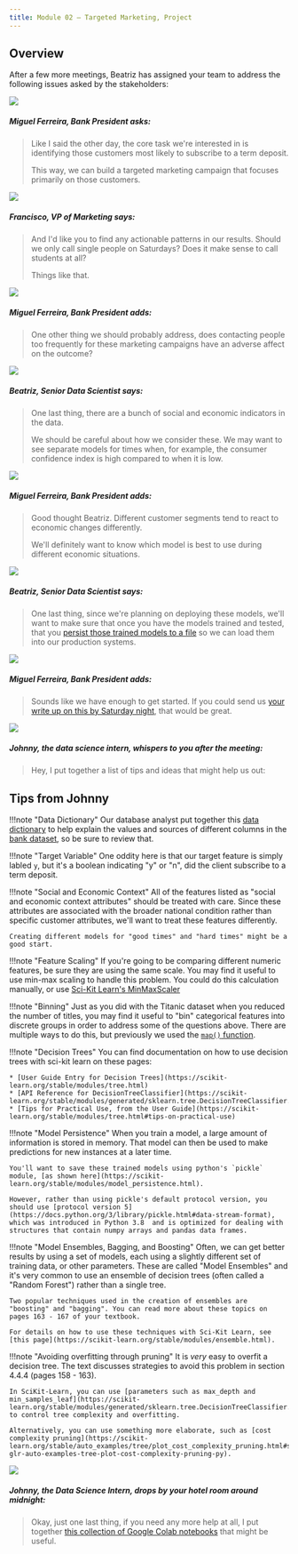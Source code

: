 ```yaml
---
title: Module 02 — Targeted Marketing, Project
---
```


## Overview

After a few more meetings, Beatriz has assigned your team to address the following issues asked by the stakeholders:


<div class="dialogue">
	<img src="{{URLROOT}}/shared/img/miguel.jpg">
	<h5>Miguel Ferreira, Bank President asks:</h5>
	<blockquote><p>Like I said the other day, the core task we're interested in is identifying those customers most likely to subscribe to a term deposit.</p><p>This way, we can build a targeted marketing campaign that focuses primarily on those customers.</p>
	</blockquote>
</div>

<div class="dialogue">
	<img src="{{URLROOT}}/shared/img/francisco.jpg">
	<h5>Francisco, VP of Marketing says:</h5>
	<blockquote><p>And I'd like you to find any actionable patterns in our results. Should we only call single people on Saturdays? Does it make sense to call students at all?</p><p>Things like that.</p></blockquote>
</div>

<div class="dialogue">
	<img src="{{URLROOT}}/shared/img/miguel.jpg">
	<h5>Miguel Ferreira, Bank President adds:</h5>
	<blockquote><p>One other thing we should probably address, does contacting people too frequently for these marketing campaigns have an adverse affect on the outcome?</p>
	</blockquote>
</div>

<div class="dialogue">
	<img src="{{URLROOT}}/shared/img/beatriz.jpg">
	<h5>Beatriz, Senior Data Scientist says:</h5>
	<blockquote><p>One last thing, there are a bunch of social and economic indicators in the data.</p><p>We should be careful about how we consider these. We may want to see separate models for times when, for example, the consumer confidence index is high compared to when it is low.</p></blockquote>
</div>

<div class="dialogue">
	<img src="{{URLROOT}}/shared/img/miguel.jpg">
	<h5>Miguel Ferreira, Bank President adds:</h5>
	<blockquote><p>Good thought Beatriz. Different customer segments tend to react to economic changes differently.</p><p>We'll definitely want to know which model is best to use during different economic situations.</p>
	</blockquote>
</div>

<div class="dialogue">
	<img src="{{URLROOT}}/shared/img/beatriz.jpg">
	<h5>Beatriz, Senior Data Scientist says:</h5>
	<blockquote><p>One last thing, since we're planning on deploying these models, we'll want to make sure that once you have the models trained and tested, that you <a href="https://scikit-learn.org/stable/modules/model_persistence.html">persist those trained models to a file</a> so we can load them into our production systems.</p></blockquote>
</div>

<div class="dialogue">
	<img src="{{URLROOT}}/shared/img/miguel.jpg">
	<h5>Miguel Ferreira, Bank President adds:</h5>
	<blockquote><p>Sounds like we have enough to get started. If you could send us <a href='./summary.docx'>your write up on this by Saturday night</a>, that would be great.</p>
	</blockquote>
</div>

<div class="dialogue">
	<img src="{{URLROOT}}/shared/img/johnny.jpg">
	<h5>Johnny, the data science intern, whispers to you after the meeting:</h5>
	<blockquote><p>Hey, I put together a list of tips and ideas that might help us out:</p></blockquote>
</div>

## Tips from Johnny

!!!note "Data Dictionary"
	Our database analyst put together this [data dictionary](./bank-dictionary.txt) to help explain the values and sources of different columns in the [bank dataset](https://raw.githubusercontent.com/byui-cse/cse450-course/master/data/bank.csv), so be sure to review that.

!!!note "Target Variable"
	One oddity here is that our target feature is simply labled `y`, but it's a boolean indicating "y" or "n", did the client subscribe to a term deposit.

!!!note "Social and Economic Context"
	All of the features listed as "social and economic context attributes" should be treated with care. Since these attributes are associated with the broader national condition rather than specific customer attributes, we'll want to treat these features differently.

	Creating different models for "good times" and "hard times" might be a good start.

!!!note "Feature Scaling"
	If you're going to be comparing different numeric features, be sure they are using the same scale. You may find it useful to use min-max scaling to handle this problem. You could do this calculation manually, or use [Sci-Kit Learn's MinMaxScaler](https://scikit-learn.org/stable/modules/generated/sklearn.preprocessing.MinMaxScaler.html)

!!!note "Binning"
	Just as you did with the Titanic dataset when you reduced the number of titles, you may find it useful to "bin" categorical features into discrete groups in order to address some of the questions above. There are multiple ways to do this, but previously we used the [`map()` function](https://pandas.pydata.org/pandas-docs/stable/reference/api/pandas.Series.map.html).

!!!note "Decision Trees"
	You can find documentation on how to use decision trees with sci-kit learn on these pages:

	* [User Guide Entry for Decision Trees](https://scikit-learn.org/stable/modules/tree.html)
	* [API Reference for DecisionTreeClassifier](https://scikit-learn.org/stable/modules/generated/sklearn.tree.DecisionTreeClassifier.html)
	* [Tips for Practical Use, from the User Guide](https://scikit-learn.org/stable/modules/tree.html#tips-on-practical-use)

!!!note "Model Persistence"
	When you train a model, a large amount of information is stored in memory. That model can then be used to make predictions for new instances at a later time.

	You'll want to save these trained models using python's `pickle` module, [as shown here](https://scikit-learn.org/stable/modules/model_persistence.html).

	However, rather than using pickle's default protocol version, you should use [protocol version 5](https://docs.python.org/3/library/pickle.html#data-stream-format), which was introduced in Python 3.8  and is optimized for dealing with structures that contain numpy arrays and pandas data frames.

!!!note "Model Ensembles, Bagging, and Boosting" 
	Often, we can get better results by using a set of models, each using a slightly different set of training data, or other parameters. These are called "Model Ensembles" and it's very common to use an ensemble of decision trees (often called a "Random Forest") rather than a single tree.

	Two popular techniques used in the creation of ensembles are "boosting" and "bagging". You can read more about these topics on pages 163 - 167 of your textbook.

	For details on how to use these techniques with Sci-Kit Learn, see [this page](https://scikit-learn.org/stable/modules/ensemble.html).

!!!note "Avoiding overfitting through pruning" 
	It is _very_ easy to overfit a decision tree. The text discusses strategies to avoid this problem in section 4.4.4 (pages 158 - 163).

	In SciKit-Learn, you can use [parameters such as max_depth and min_samples_leaf](https://scikit-learn.org/stable/modules/generated/sklearn.tree.DecisionTreeClassifier.html) to control tree complexity and overfitting.

	Alternatively, you can use something more elaborate, such as [cost complexity pruning](https://scikit-learn.org/stable/auto_examples/tree/plot_cost_complexity_pruning.html#sphx-glr-auto-examples-tree-plot-cost-complexity-pruning-py).

<div class="dialogue">
	<img src="{{URLROOT}}/shared/img/johnny.jpg">
	<h5>Johnny, the Data Science Intern, drops by your hotel room around midnight:</h5>
	<blockquote><p>Okay, just one last thing, if you need any more help at all, I put together <a href='./hints.html'>this collection of Google Colab notebooks</a> that might be useful.</p></blockquote>
</div>


[^1]: [CEO photo by Oz Seyrek on Unsplash ](https://unsplash.com/photos/-Ir03_pgpMU)

[^2]: [VP of HR photo by Christina @ wocintechchat.com](https://unsplash.com/photos/SJvDxw0azqw)

[^3]: [VP of Finance photo by steffen Wienberg on Unsplash](https://unsplash.com/photos/ml-pxK0Ovmw)

[^4]: [Data Science Intern photo by Fábio Lucas on Unsplash](https://unsplash.com/photos/iczrMDNuvzkml-pxK0Ovmw)

[^5]: [Data Science Intern photo by Fábio Lucas on Unsplash](https://unsplash.com/photos/iczrMDNuvzkml-pxK0Ovmw)